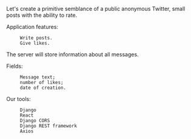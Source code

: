 Let's create a primitive semblance of a public anonymous Twitter, small posts with the ability to rate.

Application features:

         Write posts.
         Give likes.

The server will store information about all messages.

Fields:

         Message text;
         number of likes;
         date of creation.

Our tools:

         Django
         React
         Django CORS
         Django REST framework
         Axios

